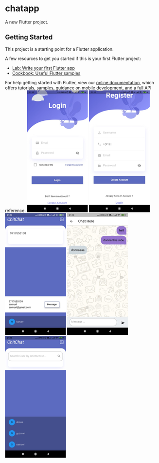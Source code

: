 # chatapp

A new Flutter project.

## Getting Started

This project is a starting point for a Flutter application.

A few resources to get you started if this is your first Flutter project:

- [Lab: Write your first Flutter app](https://flutter.dev/docs/get-started/codelab)
- [Cookbook: Useful Flutter samples](https://flutter.dev/docs/cookbook)

For help getting started with Flutter, view our
[online documentation](https://flutter.dev/docs), which offers tutorials,
samples, guidance on mobile development, and a full API reference.
<img src="https://github.com/saummya-arch/ChitChat--New/blob/master/ChitChat%20Screenshots/pic1.jpg" width=200 height=400>
<img src="https://github.com/saummya-arch/ChitChat--New/blob/master/ChitChat%20Screenshots/pic2.jpg" width=200 height=400>
<img src="https://github.com/saummya-arch/ChitChat--New/blob/master/ChitChat%20Screenshots/pic3.jpg" width=200 height=400>
<img src="https://github.com/saummya-arch/ChitChat--New/blob/master/ChitChat%20Screenshots/pic4.jpg" width=200 height=400>
<img src="https://github.com/saummya-arch/ChitChat--New/blob/master/ChitChat%20Screenshots/pic5.jpg" width=200 height=400>
